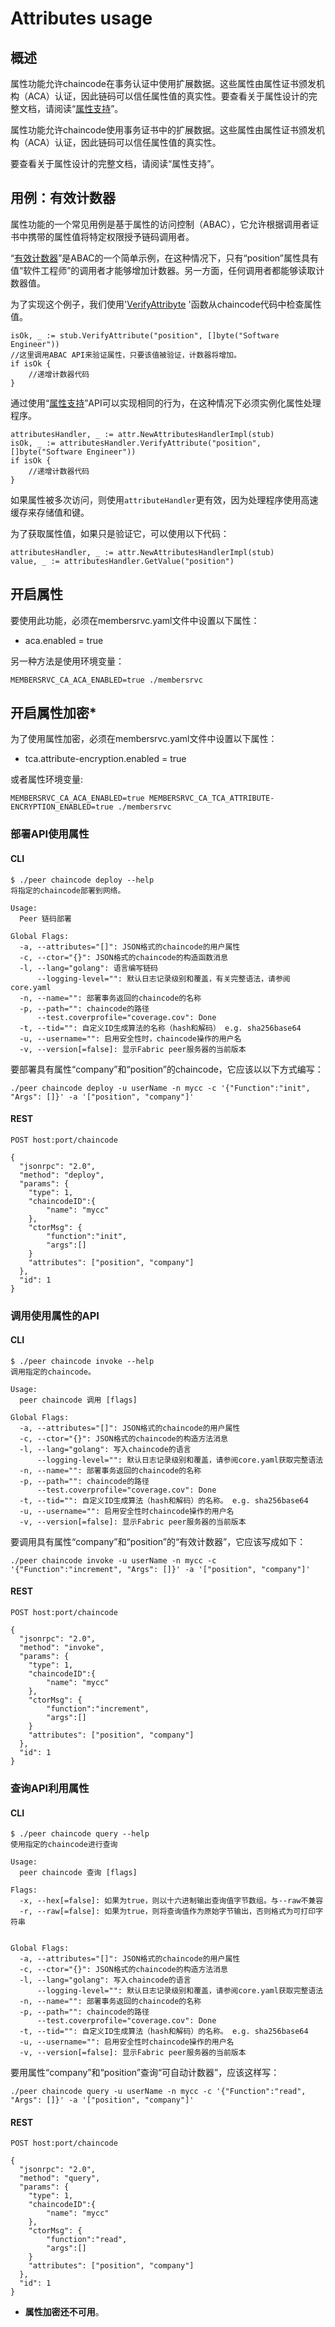 # Attributes usage

## 概述

属性功能允许chaincode在事务认证中使用扩展数据。这些属性由属性证书颁发机构（ACA）认证，因此链码可以信任属性值的真实性。要查看关于属性设计的完整文档，请阅读“[属性支持](../tech/attributes.md)”。

属性功能允许chaincode使用事务证书中的扩展数据。这些属性由属性证书颁发机构（ACA）认证，因此链码可以信任属性值的真实性。

要查看关于属性设计的完整文档，请阅读“属性支持”。

## 用例：有效计数器

属性功能的一个常见用例是基于属性的访问控制（ABAC），它允许根据调用者证书中携带的属性值将特定权限授予链码调用者。

“[有效计数器](../../examples/chaincode/go/authorizable_counter/authorizable_counter.go)”是ABAC的一个简单示例，在这种情况下，只有“position”属性具有值“软件工程师”的调用者才能够增加计数器。另一方面，任何调用者都能够读取计数器值。

为了实现这个例子，我们使用'[VerifyAttribyte](https://godoc.org/github.com/hyperledger/fabric/core/chaincode/shim#ChaincodeStub.VerifyAttribute) '函数从chaincode代码中检查属性值。

```
isOk, _ := stub.VerifyAttribute("position", []byte("Software Engineer")) 
//这里调用ABAC API来验证属性，只要该值被验证，计数器将增加。
if isOk {
    //递增计数器代码
}
```

通过使用“[属性支持](https://godoc.org/github.com/hyperledger/fabric/core/chaincode/shim/crypto/attr)”API可以实现相同的行为，在这种情况下必须实例化属性处理程序。

```
attributesHandler, _ := attr.NewAttributesHandlerImpl(stub)
isOk, _ := attributesHandler.VerifyAttribute("position", []byte("Software Engineer"))
if isOk {
    //递增计数器代码
}
```

如果属性被多次访问，则使用`attributeHandler`更有效，因为处理程序使用高速缓存来存储值和键。

为了获取属性值，如果只是验证它，可以使用以下代码：

```
attributesHandler, _ := attr.NewAttributesHandlerImpl(stub)
value, _ := attributesHandler.GetValue("position")
```

## 开启属性

要使用此功能，必须在membersrvc.yaml文件中设置以下属性：

- aca.enabled = true

另一种方法是使用环境变量：

```
MEMBERSRVC_CA_ACA_ENABLED=true ./membersrvc
```

## 开启属性加密*

为了使用属性加密，必须在membersrvc.yaml文件中设置以下属性：

- tca.attribute-encryption.enabled = true

或者属性环境变量:

```
MEMBERSRVC_CA_ACA_ENABLED=true MEMBERSRVC_CA_TCA_ATTRIBUTE-ENCRYPTION_ENABLED=true ./membersrvc
```

### 部署API使用属性

#### CLI

```
$ ./peer chaincode deploy --help
将指定的chaincode部署到网络。

Usage:
  Peer 链码部署

Global Flags:
  -a, --attributes="[]": JSON格式的chaincode的用户属性
  -c, --ctor="{}": JSON格式的chaincode的构造函数消息
  -l, --lang="golang": 语言编写链码
      --logging-level="": 默认日志记录级别和覆盖，有关完整语法，请参阅core.yaml
  -n, --name="": 部署事务返回的chaincode的名称
  -p, --path="": chaincode的路径
      --test.coverprofile="coverage.cov": Done
  -t, --tid="": 自定义ID生成算法的名称（hash和解码） e.g. sha256base64
  -u, --username="": 启用安全性时，chaincode操作的用户名
  -v, --version[=false]: 显示Fabric peer服务器的当前版本
```

要部署具有属性“company”和“position”的chaincode，它应该以以下方式编写：

```
./peer chaincode deploy -u userName -n mycc -c '{"Function":"init", "Args": []}' -a '["position", "company"]'
```

#### REST

```
POST host:port/chaincode

{
  "jsonrpc": "2.0",
  "method": "deploy",
  "params": {
    "type": 1,
    "chaincodeID":{
        "name": "mycc"
    },
    "ctorMsg": {
        "function":"init",
        "args":[]
    }
    "attributes": ["position", "company"]
  },
  "id": 1
}
```

### 调用使用属性的API

#### CLI

```
$ ./peer chaincode invoke --help
调用指定的chaincode。

Usage:
  peer chaincode 调用 [flags]

Global Flags:
  -a, --attributes="[]": JSON格式的chaincode的用户属性
  -c, --ctor="{}": JSON格式的chaincode的构造方法消息
  -l, --lang="golang": 写入chaincode的语言
      --logging-level="": 默认日志记录级别和覆盖，请参阅core.yaml获取完整语法
  -n, --name="": 部署事务返回的chaincode的名称
  -p, --path="": chaincode的路径
      --test.coverprofile="coverage.cov": Done
  -t, --tid="": 自定义ID生成算法（hash和解码）的名称。 e.g. sha256base64
  -u, --username="": 启用安全性时chaincode操作的用户名
  -v, --version[=false]: 显示Fabric peer服务器的当前版本
```

要调用具有属性“company”和“position”的“有效计数器”，它应该写成如下：

```
./peer chaincode invoke -u userName -n mycc -c '{"Function":"increment", "Args": []}' -a '["position", "company"]'
```

#### REST

```
POST host:port/chaincode

{
  "jsonrpc": "2.0",
  "method": "invoke",
  "params": {
    "type": 1,
    "chaincodeID":{
        "name": "mycc"
    },
    "ctorMsg": {
        "function":"increment",
        "args":[]
    }
    "attributes": ["position", "company"]
  },
  "id": 1
}
```

### 查询API利用属性

#### CLI

```
$ ./peer chaincode query --help
使用指定的chaincode进行查询

Usage:
  peer chaincode 查询 [flags]

Flags:
  -x, --hex[=false]: 如果为true，则以十六进制输出查询值字节数组。与--raw不兼容
  -r, --raw[=false]: 如果为true，则将查询值作为原始字节输出，否则格式为可打印字符串


Global Flags:
  -a, --attributes="[]": JSON格式的chaincode的用户属性
  -c, --ctor="{}": JSON格式的chaincode的构造方法消息
  -l, --lang="golang": 写入chaincode的语言
      --logging-level="": 默认日志记录级别和覆盖，请参阅core.yaml获取完整语法
  -n, --name="": 部署事务返回的chaincode的名称
  -p, --path="": chaincode的路径
      --test.coverprofile="coverage.cov": Done
  -t, --tid="": 自定义ID生成算法（hash和解码）的名称。 e.g. sha256base64
  -u, --username="": 启用安全性时chaincode操作的用户名
  -v, --version[=false]: 显示Fabric peer服务器的当前版本
```

要用属性“company”和“position”查询“可自动计数器”，应该这样写：

```
./peer chaincode query -u userName -n mycc -c '{"Function":"read", "Args": []}' -a '["position", "company"]'
```

#### REST

```
POST host:port/chaincode

{
  "jsonrpc": "2.0",
  "method": "query",
  "params": {
    "type": 1,
    "chaincodeID":{
        "name": "mycc"
    },
    "ctorMsg": {
        "function":"read",
        "args":[]
    }
    "attributes": ["position", "company"]
  },
  "id": 1
}
```

- **属性加密还不可用**。
